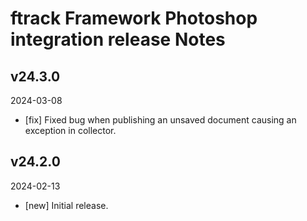 # ftrack Framework Photoshop integration release Notes

## v24.3.0
2024-03-08

* [fix] Fixed bug when publishing an unsaved document causing an exception in collector.

## v24.2.0
2024-02-13

* [new] Initial release.
